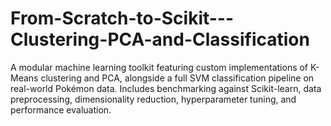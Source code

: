 # From-Scratch-to-Scikit---Clustering-PCA-and-Classification
A modular machine learning toolkit featuring custom implementations of K-Means clustering and PCA, alongside a full SVM classification pipeline on real-world Pokémon data. Includes benchmarking against Scikit-learn, data preprocessing, dimensionality reduction, hyperparameter tuning, and performance evaluation.
